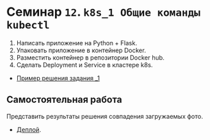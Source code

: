 # Семинар `12`. `k8s_1 Общие команды kubectl`
1. Написать приложение на Python + Flask.
2. Упаковать приложение в контейнер Docker.
3. Разместить контейнер в репозитории Docker hub.  
4. Сделать Deployment и Service в кластере k8s.
- [Пример решения задания _1](https://github.com/BosenkoTM/IC-UD/assets/38157538/762a25a9-d96c-4a2b-abfd-b764db6dd78d)

## Самостоятельная работа
Представить результаты решения совпадения загружаемых фото.
- [Деплой](https://github.com/pavelkochkin1/simpsons-classification#how-to-run).
